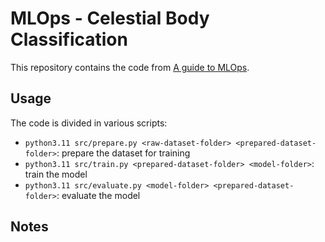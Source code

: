 
# MLOps - Celestial Body Classification

This repository contains the code from
[A guide to MLOps](https://swiss-ai-center.github.io/a-guide-to-mlops/).

## Usage

The code is divided in various scripts:

- `python3.11 src/prepare.py <raw-dataset-folder> <prepared-dataset-folder>`: prepare the dataset for training
- `python3.11 src/train.py <prepared-dataset-folder> <model-folder>`: train the model
- `python3.11 src/evaluate.py <model-folder> <prepared-dataset-folder>`: evaluate the model

## Notes
<!-- Enter your notes below -->